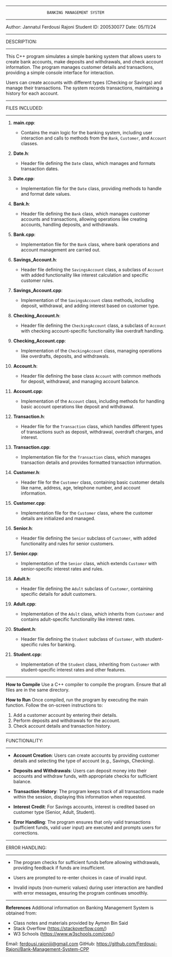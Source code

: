 *************************************************************
                      BANKING MANAGEMENT SYSTEM
*************************************************************

Author: Jannatul Ferdousi Rajoni
Student ID: 200530077
Date: 05/11/24

*************************************************************
DESCRIPTION:
*************************************************************
This C++ program simulates a simple banking system that allows users 
to create bank accounts, make deposits and withdrawals, and check 
account information. The program manages customer details and 
transactions, providing a simple console interface for interaction.

Users can create accounts with different types (Checking or Savings) 
and manage their transactions. The system records transactions, 
maintaining a history for each account.

*************************************************************
FILES INCLUDED:
*************************************************************
1. **main.cpp**:
   - Contains the main logic for the banking system, including user 
     interaction and calls to methods from the `Bank`, `Customer`, 
     and `Account` classes.

2. **Date.h**:
   - Header file defining the `Date` class, which manages and formats 
     transaction dates.

3. **Date.cpp**:
   - Implementation file for the `Date` class, providing methods 
     to handle and format date values.

4. **Bank.h**:
   - Header file defining the `Bank` class, which manages customer accounts 
     and transactions, allowing operations like creating accounts, handling deposits, 
     and withdrawals.

5. **Bank.cpp**:
   - Implementation file for the `Bank` class, where bank operations and 
     account management are carried out.

6. **Savings_Account.h**:
   - Header file defining the `SavingsAccount` class, a subclass of `Account` 
     with added functionality like interest calculation and specific customer rules.

7. **Savings_Account.cpp**:
   - Implementation of the `SavingsAccount` class methods, including 
     deposit, withdrawal, and adding interest based on customer type.

8. **Checking_Account.h**:
   - Header file defining the `CheckingAccount` class, a subclass of `Account` 
     with checking account-specific functionality like overdraft handling.

9. **Checking_Account.cpp**:
   - Implementation of the `CheckingAccount` class, managing operations 
     like overdrafts, deposits, and withdrawals.

10. **Account.h**:
    - Header file defining the base class `Account` with common methods 
      for deposit, withdrawal, and managing account balance.

11. **Account.cpp**:
    - Implementation of the `Account` class, including methods for 
      handling basic account operations like deposit and withdrawal.

12. **Transaction.h**:
    - Header file for the `Transaction` class, which handles different types 
      of transactions such as deposit, withdrawal, overdraft charges, and interest.

13. **Transaction.cpp**:
    - Implementation file for the `Transaction` class, which manages 
      transaction details and provides formatted transaction information.

14. **Customer.h**:
    - Header file for the `Customer` class, containing basic customer 
      details like name, address, age, telephone number, and account information.

15. **Customer.cpp**:
    - Implementation file for the `Customer` class, where the customer details 
      are initialized and managed.

16. **Senior.h**:
    - Header file defining the `Senior` subclass of `Customer`, with added 
      functionality and rules for senior customers.

17. **Senior.cpp**:
    - Implementation of the `Senior` class, which extends `Customer` 
      with senior-specific interest rates and rules.

18. **Adult.h**:
    - Header file defining the `Adult` subclass of `Customer`, containing 
      specific details for adult customers.

19. **Adult.cpp**:
    - Implementation of the `Adult` class, which inherits from `Customer` 
      and contains adult-specific functionality like interest rates.

20. **Student.h**:
    - Header file defining the `Student` subclass of `Customer`, with 
      student-specific rules for banking.

21. **Student.cpp**:
    - Implementation of the `Student` class, inheriting from `Customer` 
      with student-specific interest rates and other features.

*************************************************************
**How to Compile**
Use a C++ compiler to compile the program. Ensure that all files 
are in the same directory.

**How to Run**
Once compiled, run the program by executing the main function. 
Follow the on-screen instructions to:
1. Add a customer account by entering their details.
2. Perform deposits and withdrawals for the account.
3. Check account details and transaction history.

*************************************************************
FUNCTIONALITY:
*************************************************************
- **Account Creation**: 
  Users can create accounts by providing customer details and 
  selecting the type of account (e.g., Savings, Checking).

- **Deposits and Withdrawals**: 
  Users can deposit money into their accounts and withdraw funds, 
  with appropriate checks for sufficient balance.

- **Transaction History**: 
  The program keeps track of all transactions made within the 
  session, displaying this information when requested.

- **Interest Credit**: 
  For Savings accounts, interest is credited based on customer type 
  (Senior, Adult, Student).

- **Error Handling**: 
  The program ensures that only valid transactions (sufficient funds, 
  valid user input) are executed and prompts users for corrections.

*************************************************************
ERROR HANDLING:
*************************************************************
- The program checks for sufficient funds before allowing 
  withdrawals, providing feedback if funds are insufficient.

- Users are prompted to re-enter choices in case of invalid input.

- Invalid inputs (non-numeric values) during user interaction are 
  handled with error messages, ensuring the program continues smoothly.

*************************************************************
**References**
Additional information on Banking Management System is obtained from:
- Class notes and materials provided by Aymen Bin Said
- Stack Overflow (https://stackoverflow.com/)
- W3 Schools (https://www.w3schools.com/cpp/)

Email: ferdousi.rajoniii@gmail.com
GitHub: https://github.com/Ferdousi-Rajoni/Bank-Management-System-CPP
